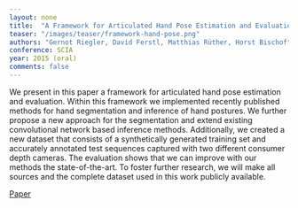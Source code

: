 ```yaml
---
layout: none
title:  "A Framework for Articulated Hand Pose Estimation and Evaluation"
teaser: "/images/teaser/framework-hand-pose.png"
authors: "Gernot Riegler, David Ferstl, Matthias Rüther, Horst Bischof"
conference: SCIA
year: 2015 (oral)
comments: false
---
```


We present in this paper a framework for articulated hand pose estimation and evaluation. Within this framework we implemented recently published methods for hand segmentation and inference of hand postures. We further propose a new approach for the segmentation and extend existing convolutional network based inference methods. Additionally, we created a new dataset that consists of a synthetically generated training set and accurately annotated test sequences captured with two different consumer depth cameras. The evaluation shows that we can improve with our methods the state-of-the-art. To foster further research, we will make all sources and the complete dataset used in this work publicly available.

[Paper](/papers/framework-hand-pose.pdf)
